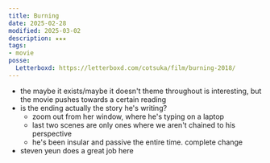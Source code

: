 ```yaml
---
title: Burning
date: 2025-02-28
modified: 2025-03-02
description: ★★★
tags:
- movie
posse:
  Letterboxd: https://letterboxd.com/cotsuka/film/burning-2018/
---
```


- the maybe it exists/maybe it doesn't theme throughout is interesting, but the movie pushes towards a certain reading
- is the ending actually the story he's writing?
  - zoom out from her window, where he's typing on a laptop
  - last two scenes are only ones where we aren't chained to his perspective
  - he's been insular and passive the entire time. complete change
- steven yeun does a great job here